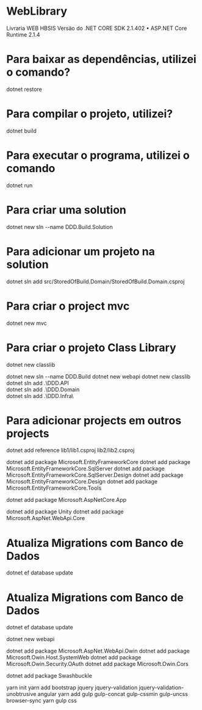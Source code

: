 # WebLibrary
Livraria WEB HBSIS
Versäo do .NET CORE SDK 2.1.402
    • ASP.NET Core Runtime 2.1.4

# Para baixar as dependências, utilizei o comando?
dotnet restore

# Para compilar o projeto, utilizei?
dotnet build

# Para executar o programa, utilizei o comando
dotnet run

# Para criar uma solution
dotnet new sln --name DDD.Build.Solution

# Para adicionar um projeto na solution
dotnet sln add src/StoredOfBuild.Domain/StoredOfBuild.Domain.csproj

# Para criar o project mvc
dotnet new mvc

# Para criar o projeto Class Library
dotnet new classlib

dotnet new sln --name DDD.Build
dotnet new webapi
dotnet new classlib
dotnet sln add .\DDD.API\
dotnet sln add .\DDD.Domain\
dotnet sln add .\DDD.Infra\

# Para adicionar projects em outros projects 
dotnet add reference lib1/lib1.csproj lib2/lib2.csproj


dotnet add package Microsoft.EntityFrameworkCore
dotnet add package Microsoft.EntityFrameworkCore.SqlServer
dotnet add package Microsoft.EntityFrameworkCore.SqlServer.Design
dotnet add package Microsoft.EntityFrameworkCore.Design
dotnet add package Microsoft.EntityFrameworkCore.Tools


dotnet add package Microsoft.AspNetCore.App


dotnet add package Unity
dotnet add package Microsoft.AspNet.WebApi.Core



# Atualiza Migrations com Banco de Dados
dotnet ef database update

# Atualiza Migrations com Banco de Dados
dotnet ef database update


dotnet new webapi

dotnet add package Microsoft.AspNet.WebApi.Owin
dotnet add package Microsoft.Owin.Host.SystemWeb
dotnet add package Microsoft.Owin.Security.OAuth
dotnet add package Microsoft.Owin.Cors


dotnet add package Swashbuckle




yarn init
yarn add bootstrap jquery jquery-validation jquery-validation-unobtrusive angular
yarn add gulp gulp-concat gulp-cssmin gulp-uncss browser-sync
yarn gulp css